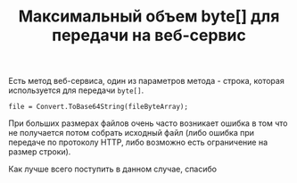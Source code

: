 ﻿---
title: "Максимальный объем byte[] для передачи на веб-сервис"
se.owner.user_id: 32098
se.owner.display_name: "e1s"
se.owner.link: "https://ru.stackoverflow.com/users/32098/e1s"
se.link: "https://ru.stackoverflow.com/questions/715955/%d0%9c%d0%b0%d0%ba%d1%81%d0%b8%d0%bc%d0%b0%d0%bb%d1%8c%d0%bd%d1%8b%d0%b9-%d0%be%d0%b1%d1%8a%d0%b5%d0%bc-byte-%d0%b4%d0%bb%d1%8f-%d0%bf%d0%b5%d1%80%d0%b5%d0%b4%d0%b0%d1%87%d0%b8-%d0%bd%d0%b0-%d0%b2%d0%b5%d0%b1-%d1%81%d0%b5%d1%80%d0%b2%d0%b8%d1%81"
se.question_id: 715955
se.post_type: question
se.score: 1
---
<p>Есть метод веб-сервиса, один из параметров метода - строка, которая используется для передачи <code>byte[]</code>.</p>

<pre><code>file = Convert.ToBase64String(fileByteArray);
</code></pre>

<p>При больших размерах файлов очень часто возникает ошибка в том что не получается потом собрать исходный файл (либо ошибка при передаче по протоколу HTTP, либо возможно есть ограничение на размер строки).</p>

<p>Как лучше всего поступить в данном случае, спасибо</p>
